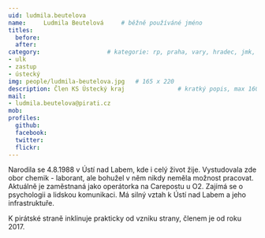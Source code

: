 ```yaml
---
uid: ludmila.beutelova
name:     Ludmila Beutelová  	# běžně používáné jméno
titles:
  before: 
  after:
category:                 	# kategorie: rp, praha, vary, hradec, jmk, senat
- ulk
- zastup
- ústecký
img: people/ludmila-beutelova.jpg   # 165 x 220
description: Člen KS Ústecký kraj            	# kratký popis, max 160 znaků
mail:
- ludmila.beutelova@pirati.cz
mob:			  
profiles:
  github:                 
  facebook: 		  
  twitter: 		  
  flickr:     		
---
```

Narodila se 4.8.1988 v Ústí nad Labem, kde i celý život žije. Vystudovala zde obor chemik - laborant, ale bohužel v něm nikdy neměla možnost pracovat. Aktuálně je zaměstnaná jako operátorka na Carepostu u O2. Zajímá se o psychologii a lidskou komunikaci. Má silný vztah k Ústí nad Labem a jeho infrastruktuře.

K pirátské straně inklinuje prakticky od vzniku strany, členem je od roku 2017.
